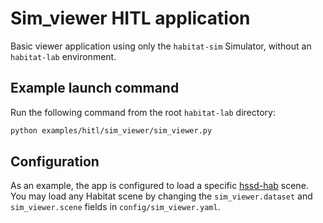 # Sim_viewer HITL application

Basic viewer application using only the `habitat-sim` Simulator, without an `habitat-lab` environment.

## Example launch command
Run the following command from the root `habitat-lab` directory:

```bash
python examples/hitl/sim_viewer/sim_viewer.py
```

## Configuration
As an example, the app is configured to load a specific [hssd-hab](https://huggingface.co/datasets/hssd/hssd-hab) scene. You may load any Habitat scene by changing the `sim_viewer.dataset` and `sim_viewer.scene` fields in `config/sim_viewer.yaml`.
